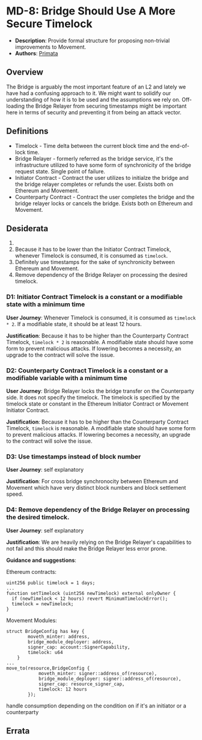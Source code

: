 # MD-8: Bridge Should Use A More Secure Timelock
- **Description**: Provide formal structure for proposing non-trivial improvements to Movement.
- **Authors**: [Primata](mailto:primata@movementlabs.xyz)

## Overview

The Bridge is arguably the most important feature of an L2 and lately we have had a confusing approach to it. We might want to solidify our understanding of how it is to be used and the assumptions we rely on. Off-loading the Bridge Relayer from securing timestamps might be important here in terms of security and preventing it from being an attack vector.

## Definitions

* Timelock - Time delta between the current block time and the end-of-lock time.
* Bridge Relayer - formerly referred as the bridge service, it's the infrastructure utilized to have some form of synchronicity of the bridge request state. Single point of failure.
* Initiator Contract - Contract the user utilizes to initialze the bridge and the bridge relayer completes or refunds the user. Exists both on Ethereum and Movement.
* Counterparty Contract - Contract the user completes the bridge and the bridge relayer locks or cancels the bridge. Exists both on Ethereum and Movement.


## Desiderata

1. 
2.  Because it has to be lower than the Initiator Contract Timelock, whenever Timelock is consumed, it is consumed as `timelock`.
3. Definitely use timestamps for the sake of synchronicity between Ethereum and Movement.
4. Remove dependency of the Bridge Relayer on processing the desired timelock.

### D1: Initiator Contract Timelock is a constant or a modifiable state with a minimum time
**User Journey**: Whenever Timelock is consumed, it is consumed as `timelock * 2`. If a modifiable state, it should be at least 12 hours.

**Justification**: Because it has to be higher than the Counterparty Contract Timelock, `timelock * 2` is reasonable. A modifiable state should have some form to prevent malicious attacks. If lowering becomes a necessity, an upgrade to the contract will solve the issue. 

### D2: Counterparty Contract Timelock is a constant or a modifiable variable with a minimum time
**User Journey**: Bridge Relayer locks the bridge transfer on the Counterparty side. It does not specify the timelock. The timelock is specified by the timelock state or constant in the Ethereum Initiator Contract or Movement Initiator Contract.

**Justification**: Because it has to be higher than the Counterparty Contract Timelock, `timelock` is reasonable. A modifiable state should have some form to prevent malicious attacks. If lowering becomes a necessity, an upgrade to the contract will solve the issue. 

### D3: Use timestamps instead of block number
**User Journey**: self explanatory

**Justification**: For cross bridge synchronocity between Ethereum and Movement which have very distinct block numbers and block settlement speed.

### D4: Remove dependency of the Bridge Relayer on processing the desired timelock.
**User Journey**: self explanatory

**Justification**: We are heavily relying on the Bridge Relayer's capabilities to not fail and this should make the Bridge Relayer less error prone.


**Guidance and suggestions**:

Ethereum contracts:
```
uint256 public timelock = 1 days;
...
function setTimelock (uint256 newTimelock) external onlyOwner {
  if (newTimelock < 12 hours) revert MinimumTimelockError();
  timelock = newTimelock;
}
```
Movement Modules:
```
struct BridgeConfig has key {
        moveth_minter: address,
        bridge_module_deployer: address,
        signer_cap: account::SignerCapability,
        timelock: u64
    }
...
move_to(resource,BridgeConfig {
            moveth_minter: signer::address_of(resource),
            bridge_module_deployer: signer::address_of(resource),
            signer_cap: resource_signer_cap,
            timelock: 12 hours
        });
```

handle consumption depending on the condition on if it's an initiator or a counterparty

## Errata
